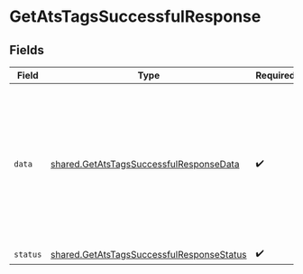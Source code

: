 # GetAtsTagsSuccessfulResponse


## Fields

| Field                                                                                                                                                                                                                                                                                                                          | Type                                                                                                                                                                                                                                                                                                                           | Required                                                                                                                                                                                                                                                                                                                       | Description                                                                                                                                                                                                                                                                                                                    | Example                                                                                                                                                                                                                                                                                                                        |
| ------------------------------------------------------------------------------------------------------------------------------------------------------------------------------------------------------------------------------------------------------------------------------------------------------------------------------ | ------------------------------------------------------------------------------------------------------------------------------------------------------------------------------------------------------------------------------------------------------------------------------------------------------------------------------ | ------------------------------------------------------------------------------------------------------------------------------------------------------------------------------------------------------------------------------------------------------------------------------------------------------------------------------ | ------------------------------------------------------------------------------------------------------------------------------------------------------------------------------------------------------------------------------------------------------------------------------------------------------------------------------ | ------------------------------------------------------------------------------------------------------------------------------------------------------------------------------------------------------------------------------------------------------------------------------------------------------------------------------ |
| `data`                                                                                                                                                                                                                                                                                                                         | [shared.GetAtsTagsSuccessfulResponseData](../../models/shared/getatstagssuccessfulresponsedata.md)                                                                                                                                                                                                                             | :heavy_check_mark:                                                                                                                                                                                                                                                                                                             | N/A                                                                                                                                                                                                                                                                                                                            | {<br/>"next": "eyJwYWdlIjoxMiwibm90ZSI6InRoaXMgaXMganVzdCBhbiBleGFtcGxlIGFuZCBub3QgcmVwcmVzZW50YXRpdmUgZm9yIGEgcmVhbCBjdXJzb3IhIn0=",<br/>"results": [<br/>{<br/>"id": "26vafvWSRmbhNcxJYqjCzuJg",<br/>"remote_id": "32",<br/>"name": "High Potential",<br/>"remote_data": null,<br/>"changed_at": "2022-08-07T14:01:29.196Z",<br/>"remote_deleted_at": null<br/>}<br/>]<br/>} |
| `status`                                                                                                                                                                                                                                                                                                                       | [shared.GetAtsTagsSuccessfulResponseStatus](../../models/shared/getatstagssuccessfulresponsestatus.md)                                                                                                                                                                                                                         | :heavy_check_mark:                                                                                                                                                                                                                                                                                                             | N/A                                                                                                                                                                                                                                                                                                                            |                                                                                                                                                                                                                                                                                                                                |